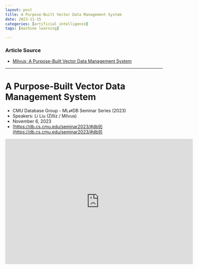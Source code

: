 ```yaml
---
layout: post
title: A Purpose-Built Vector Data Management System  
date: 2023-11-15
categories: [artificial intelligence]
tags: [machine learning]

---
```


### Article Source

* [Milvus; A Purpose-Built Vector Data Management System](https://www.youtube.com/watch?v=kIj-KKnC-PA&list=PLSE8ODhjZXjYVdJKka5g3xTKfPBITrxOu&index=9)

---

# A Purpose-Built Vector Data Management System

* CMU Database Group - ML⇄DB Seminar Series (2023)
* Speakers: Li Liu (Zilliz / Milvus)
* November 6, 2023
* [https://db.cs.cmu.edu/seminar2023/#db9](https://db.cs.cmu.edu/seminar2023/#db9)

<iframe width="600" height="400" src="https://www.youtube.com/embed/kIj-KKnC-PA?si=-FpY_LW_VLDLS0J6" title="YouTube video player" frameborder="0" allow="accelerometer; autoplay; clipboard-write; encrypted-media; gyroscope; picture-in-picture; web-share" allowfullscreen></iframe>